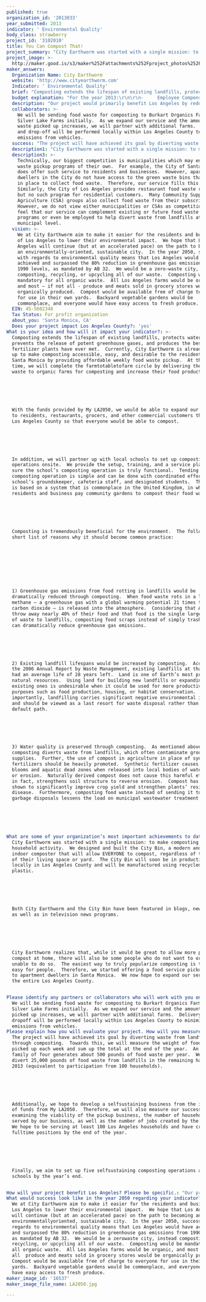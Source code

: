 ```yaml
---
published: true
organization_id: '2013033'
year_submitted: 2013
indicator: ' Environmental Quality'
body_class: strawberry
project_id: '3102010'
title: You Can Compost That!
project_summary: "City Earthworm was started with a single mission: to make composting a household activity.  We designed and built the City Bin, a modern and compact indoor composter that will allow EVERYONE to compost, regardless of the size of their living space or yard.  The City Bin will soon be in production locally in Los Angeles County and will be manufactured using recycled plastic.  \r\n\r\nBoth City Earthworm and the City Bin have been featured in blogs, newspapers, as well as in television news programs.  \r\n\r\nCity Earthworm realizes that, while it would be great to allow more people to compost at home, there will also be some people who do not want to or are unable to do so.  The easiest way to truly popularize composting is to make it easy for people.  Therefore, we started offering a food service pick-up program to apartment dwellers in Santa Monica.  We now hope to expand our service to the entire Los Angeles County.\r\n"
project_image: >-
  http://maker.good.is/s3/maker%252Fattachments%252Fproject_photos%252Fimages%252F16537%252Fdisplay%252FLA2050.jpg=c570x385
maker_answers:
  Organization Name: City Earthworm
  website: 'http://www.cityearthworm.com'
  Indicator: ' Environmental Quality'
  brief: "Composting extends the lifespan of existing landfills, protects water quality, prevents the release of potent greenhouse gases, and produces the best fertilizer plants have ever met.  Currently, City Earthworm is already gearing up to make composting accessible, easy, and desirable to the residents of Santa Monica by providing affordable weekly food waste pickup.  At the same time, we will complete the farm-to-table-to-farm circle by delivering the food waste to organic farms for composting and increase their food production.  \r\n\r\nWith the funds provided by My LA2050, we would be able to expand our service to residents, restaurants, grocers, and other commercial customers throughout Los Angeles County so that everyone would be able to compost.  \r\n\r\nIn addition, we will partner up with local schools to set up composting operations on-site.  We provide the setup, training, and a service plan to make sure the school’s composting operation is truly functional.  Tending the composting operation is simple and can be done with coordinated efforts by the school’s groundskeeper, cafeteria staff, and designated students.  This model is based on a system that is commonplace in the United Kingdom, in which local residents and business pay community gardens to compost their food waste.\r\n\r\nComposting is tremendously beneficial for the environment.  The following is a short list of reasons why it should become common practice:\r\n\r\n\r\n1) Greenhouse gas emissions from food rotting in landfills would be dramatically reduced through composting.  When food waste rots in a landfill, methane – a greenhouse gas with a global warming potential 21 times that of carbon dioxide – is released into the atmosphere.  Considering that Americans throw away nearly 40% of their food and that food is the single largest source of waste to landfills, composting food scraps instead of simply trashing them can dramatically reduce greenhouse gas emissions.  \r\n\r\n2) Existing landfill lifespans would be increased by composting.  According to the 2006 Annual Report by Waste Management, existing landfills at that time had an average life of 28 years left.  Land is one of Earth’s most precious natural resources.  Using land for building new landfills or expanding existing ones is undesirable when it could be used for more productive purposes such as food production, housing, or habitat conservation.  Even more importantly, landfilling carries significant negative environmental impacts and should be viewed as a last resort for waste disposal rather than the default path.\r\n\r\n3) Water quality is preserved through composting.  As mentioned above, composting diverts waste from landfills, which often contaminate groundwater supplies.  Further, the use of compost in agriculture in place of synthetic fertilizers should be heavily promoted.  Synthetic fertilizer causes algal blooms and aquatic dead zones when released into local bodies of water by rain or erosion.  Naturally derived compost does not cause this harmful effect and, in fact, strengthens soil structure to reverse erosion.  Compost has also been shown to significantly improve crop yield and strengthen plants’ resistance to disease.  Furthermore, composting food waste instead of sending it to in-sink garbage disposals lessens the load on municipal wastewater treatment plants.\r\n\r\n  "
  budget explanation: "For the year 2013:\r\n\r\n-     Employee Compensation for 2013 (1-2 full-time/part-time) - $40,000\r\n-     Leased Pickup Truck (for dropping off food waste; incl. registration, gas, insurance) - $10,000                                       \r\n-     Bikes & Bike Trailers (5) (for picking up food waste) - $4,500\r\n-     Marketing (website, print/online advertising, materials, events)                              - $3,000\r\n-     Food Waste Pickup Supplies (bins, liners, gloves, tools, labels, etc.)   - $2,000\r\n-    School Garden and Composting Operation Setup At 5 Campuses - $30,000\r\n-    Reserve - $10,500\r\n"
  description: "Our project would primarily benefit Los Angeles by reducing its environmental impacts.  However, it would also produce positive outcomes for several other indicators included in the My LA2050 Challenge.  Below is a list of just some of the benefits provided by our project:\r\n\r\n-\tFood waste composting will significantly reduce Los Angeles’ contribution to global greenhouse gas emissions and climate change.  In addition, diverting food waste from landfills will help improve air quality in Los Angeles by reducing the vehicles miles traveled by waste haulers to landfills and lessening odors produced by the rotting of organic waste.\r\n\r\n-\tProviding affordable weekly food scrap pickup will help Los Angeles meet the State’s waste diversion requirement to divert at least 50% of waste from landfills after 2004.  Existing landfill lifespans in the Los Angeles area would also be increased by composting.  \r\n\r\n-\tCreate jobs for Angelenos as we will need individuals to perform weekly pickup services in the various neighborhoods of Los Angeles\r\n\r\n-\tSetting up composting operations in our schools would allow them to reduce their waste management expenses, produce the fertilizer needed for their grounds, generate income by composting community food waste, and teach students important lessons in biology, ecology, agriculture, and sustainability.\r\n\r\n-\tBoth residents and businesses of Los Angeles can potentially save money by reducing the amount of trash picked up by conventional haulers to be sent to landfills.  Additionally, they will gain satisfaction from helping their local schools.\r\n\r\n-\tIncrease environmental awareness within Los Angeles in general, particularly with regards to food wastefulness and global climate change\r\n\r\n-\tOrganic farms will benefit from the incoming stream of compostable food waste provided by our service.  The compost will be used to enhance or increase crop yield, completing the farm-to-table-to-farm circle."
  collaborators: >-
    We will be sending food waste for composting to Burkart Organics Farm and
    Silver Lake Farms initially.  As we expand our service and the amount of
    waste picked up increases, we will partner with additional farms.  Delivery
    and drop-off will be performed locally within Los Angeles County to minimize
    emissions from vehicles.
  success: "The project will have achieved its goal by diverting waste from landfills through composting.  Towards this, we will measure the weight of food waste picked up each week and sum up the total at the end of the year.  An average family of four generates about 500 pounds of food waste per year.  We hope to divert 25,000 pounds of food waste from landfills in the remaining half of 2013 (equivalent to participation from 100 households).\r\n\r\nAdditionally, we hope to develop a self-sustaining business from the injection of funds from My LA2050.  Therefore, we will also measure our success by examining the viability of the pickup business, the number of households served by our business, as well as the number of jobs created by the project.  We hope to be serving at least 100 Los Angeles households and have created two full-time positions by the end of the year.\r\n\r\nFinally, we aim to set up five self-sustaining composting operations at local schools by the year’s end.\r\n"
  description1: "City Earthworm was started with a single mission: to make composting a household activity.  We designed and built the City Bin, a modern and compact indoor composter that will allow EVERYONE to compost, regardless of the size of their living space or yard.  The City Bin will soon be in production locally in Los Angeles County and will be manufactured using recycled plastic.  \r\n\r\nBoth City Earthworm and the City Bin have been featured in blogs, newspapers, as well as in television news programs.  \r\n\r\nCity Earthworm realizes that, while it would be great to allow more people to compost at home, there will also be some people who do not want to or are unable to do so.  The easiest way to truly popularize composting is to make it easy for people.  Therefore, we started offering a food service pick-up program to apartment dwellers in Santa Monica.  We now hope to expand our service to the entire Los Angeles County.\r\n"
  description3: >-
    Technically, our biggest competition is municipalities which may enact food
    waste pickup programs of their own.  For example, the City of Santa Monica
    does offer such service to residents and businesses.  However, apartment
    dwellers in the City do not have access to the green waste bins that must be
    in place to collect food waste.  Therefore, our service fills this void. 
    Similarly, the City of Los Angeles provides restaurant food waste recycling
    but no such program for residential customers.  Many Community Supported
    Agriculture (CSA) groups also collect food waste from their subscribers. 
    However, we do not view either municipalities or CSAs as competition.  We
    feel that our service can complement existing or future food waste pick-up
    programs or even be employed to help divert waste from landfills at the
    municipal level. 
  vision: >-
    We at City Earthworm aim to make it easier for the residents and businesses
    of Los Angeles to lower their environmental impact.  We hope that Los
    Angeles will continue (but at an accelerated pace) on the path to becoming
    an environmentally-oriented, sustainable city.  In the year 2050, success
    with regards to environmental quality means that Los Angeles would have
    achieved and surpassed the 80% reduction in greenhouse gas emissions from
    1990 levels, as mandated by AB 32.  We would be a zero-waste city, instead
    composting, recycling, or upcycling all of our waste.  Composting would be
    mandatory for all organic waste.  All Los Angeles farms would be organic,
    and most – if not all - produce and meats sold in grocery stores would be
    organically produced.  Compost would be available free of charge to everyone
    for use in their own yards.  Backyard vegetable gardens would be
    commonplace, and everyone would have easy access to fresh produce.
  EIN: 45-5602348
  Tax Status: For profit organization
  about_you: 'Santa Monica, CA'
  Does your project impact Los Angeles County?: 'yes'
What is your idea and how will it impact your indicator?: >-
  Composting extends the lifespan of existing landfills, protects water quality,
  prevents the release of potent greenhouse gases, and produces the best
  fertilizer plants have ever met.  Currently, City Earthworm is already gearing
  up to make composting accessible, easy, and desirable to the residents of
  Santa Monica by providing affordable weekly food waste pickup.  At the same
  time, we will complete the farmtotabletofarm circle by delivering the food
  waste to organic farms for composting and increase their food production.  






  With the funds provided by My LA2050, we would be able to expand our service
  to residents, restaurants, grocers, and other commercial customers throughout
  Los Angeles County so that everyone would be able to compost.  






  In addition, we will partner up with local schools to set up composting
  operations onsite.  We provide the setup, training, and a service plan to make
  sure the school’s composting operation is truly functional.  Tending the
  composting operation is simple and can be done with coordinated efforts by the
  school’s groundskeeper, cafeteria staff, and designated students.  This model
  is based on a system that is commonplace in the United Kingdom, in which local
  residents and business pay community gardens to compost their food waste.






  Composting is tremendously beneficial for the environment.  The following is a
  short list of reasons why it should become common practice:









  1) Greenhouse gas emissions from food rotting in landfills would be
  dramatically reduced through composting.  When food waste rots in a landfill,
  methane — a greenhouse gas with a global warming potential 21 times that of
  carbon dioxide — is released into the atmosphere.  Considering that Americans
  throw away nearly 40% of their food and that food is the single largest source
  of waste to landfills, composting food scraps instead of simply trashing them
  can dramatically reduce greenhouse gas emissions.  






  2) Existing landfill lifespans would be increased by composting.  According to
  the 2006 Annual Report by Waste Management, existing landfills at that time
  had an average life of 28 years left.  Land is one of Earth’s most precious
  natural resources.  Using land for building new landfills or expanding
  existing ones is undesirable when it could be used for more productive
  purposes such as food production, housing, or habitat conservation.  Even more
  importantly, landfilling carries significant negative environmental impacts
  and should be viewed as a last resort for waste disposal rather than the
  default path.






  3) Water quality is preserved through composting.  As mentioned above,
  composting diverts waste from landfills, which often contaminate groundwater
  supplies.  Further, the use of compost in agriculture in place of synthetic
  fertilizers should be heavily promoted.  Synthetic fertilizer causes algal
  blooms and aquatic dead zones when released into local bodies of water by rain
  or erosion.  Naturally derived compost does not cause this harmful effect and,
  in fact, strengthens soil structure to reverse erosion.  Compost has also been
  shown to significantly improve crop yield and strengthen plants’ resistance to
  disease.  Furthermore, composting food waste instead of sending it to insink
  garbage disposals lessens the load on municipal wastewater treatment plants.





    
What are some of your organization’s most important achievements to date?: >+
  City Earthworm was started with a single mission: to make composting a
  household activity.  We designed and built the City Bin, a modern and compact
  indoor composter that will allow EVERYONE to compost, regardless of the size
  of their living space or yard.  The City Bin will soon be in production
  locally in Los Angeles County and will be manufactured using recycled
  plastic.  






  Both City Earthworm and the City Bin have been featured in blogs, newspapers,
  as well as in television news programs.  






  City Earthworm realizes that, while it would be great to allow more people to
  compost at home, there will also be some people who do not want to or are
  unable to do so.  The easiest way to truly popularize composting is to make it
  easy for people.  Therefore, we started offering a food service pickup program
  to apartment dwellers in Santa Monica.  We now hope to expand our service to
  the entire Los Angeles County.


Please identify any partners or collaborators who will work with you on this project.: >-
  We will be sending food waste for composting to Burkart Organics Farm and
  Silver Lake Farms initially.  As we expand our service and the amount of waste
  picked up increases, we will partner with additional farms.  Delivery and
  dropoff will be performed locally within Los Angeles County to minimize
  emissions from vehicles.
Please explain how you will evaluate your project. How will you measure success?: >+
  The project will have achieved its goal by diverting waste from landfills
  through composting.  Towards this, we will measure the weight of food waste
  picked up each week and sum up the total at the end of the year.  An average
  family of four generates about 500 pounds of food waste per year.  We hope to
  divert 25,000 pounds of food waste from landfills in the remaining half of
  2013 (equivalent to participation from 100 households).






  Additionally, we hope to develop a selfsustaining business from the injection
  of funds from My LA2050.  Therefore, we will also measure our success by
  examining the viability of the pickup business, the number of households
  served by our business, as well as the number of jobs created by the project. 
  We hope to be serving at least 100 Los Angeles households and have created two
  fulltime positions by the end of the year.






  Finally, we aim to set up five selfsustaining composting operations at local
  schools by the year’s end.


How will your project benefit Los Angeles? Please be specific.: "Our project would primarily benefit Los Angeles by reducing its environmental impacts.  However, it would also produce positive outcomes for several other indicators included in the My LA2050 Challenge.  Below is a list of just some of the benefits provided by our project:\n\n\n\n\n\n\tFood waste composting will significantly reduce Los Angeles’ contribution to global greenhouse gas emissions and climate change.  In addition, diverting food waste from landfills will help improve air quality in Los Angeles by reducing the vehicles miles traveled by waste haulers to landfills and lessening odors produced by the rotting of organic waste.\n\n\n\n\n\n\tProviding affordable weekly food scrap pickup will help Los Angeles meet the State’s waste diversion requirement to divert at least 50% of waste from landfills after 2004.  Existing landfill lifespans in the Los Angeles area would also be increased by composting.  \n\n\n\n\n\n\tCreate jobs for Angelenos as we will need individuals to perform weekly pickup services in the various neighborhoods of Los Angeles\n\n\n\n\n\n\tSetting up composting operations in our schools would allow them to reduce their waste management expenses, produce the fertilizer needed for their grounds, generate income by composting community food waste, and teach students important lessons in biology, ecology, agriculture, and sustainability.\n\n\n\n\n\n\tBoth residents and businesses of Los Angeles can potentially save money by reducing the amount of trash picked up by conventional haulers to be sent to landfills.  Additionally, they will gain satisfaction from helping their local schools.\n\n\n\n\n\n\tIncrease environmental awareness within Los Angeles in general, particularly with regards to food wastefulness and global climate change\n\n\n\n\n\n\tOrganic farms will benefit from the incoming stream of compostable food waste provided by our service.  The compost will be used to enhance or increase crop yield, completing the farmtotabletofarm circle."
What would success look like in the year 2050 regarding your indicator?: >-
  We at City Earthworm aim to make it easier for the residents and businesses of
  Los Angeles to lower their environmental impact.  We hope that Los Angeles
  will continue (but at an accelerated pace) on the path to becoming an
  environmentallyoriented, sustainable city.  In the year 2050, success with
  regards to environmental quality means that Los Angeles would have achieved
  and surpassed the 80% reduction in greenhouse gas emissions from 1990 levels,
  as mandated by AB 32.  We would be a zerowaste city, instead composting,
  recycling, or upcycling all of our waste.  Composting would be mandatory for
  all organic waste.  All Los Angeles farms would be organic, and most — if not
  all  produce and meats sold in grocery stores would be organically produced. 
  Compost would be available free of charge to everyone for use in their own
  yards.  Backyard vegetable gardens would be commonplace, and everyone would
  have easy access to fresh produce.
maker_image_id: '16537'
maker_image_file_name: LA2050.jpg

---
```

